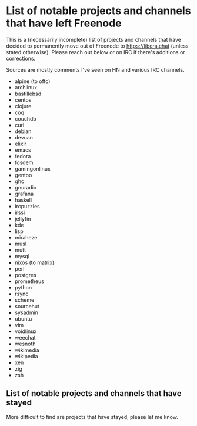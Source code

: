 # List of notable projects and channels that have left Freenode

This is a (necessarily incomplete) list of projects and channels that have decided to permanently move out of Freenode to https://libera.chat (unless stated otherwise). Please reach out below or on IRC if there's additions or corrections.

Sources are mostly comments I've seen on HN and various IRC channels.

- alpine (to oftc)
- archlinux
- bastillebsd
- centos
- clojure
- coq
- couchdb
- curl
- debian
- devuan
- elixir
- emacs
- fedora
- fosdem
- gamingonlinux
- gentoo
- ghc 
- gnuradio
- grafana
- haskell
- ircpuzzles
- irssi
- jellyfin
- kde
- lisp
- miraheze
- musl
- mutt
- mysql
- nixos (to matrix)
- perl
- postgres
- prometheus
- python
- rsync
- scheme
- sourcehut
- sysadmin
- ubuntu
- vim
- voidlinux
- weechat
- wesnoth
- wikimedia
- wikipedia
- xen
- zig
- zsh

## List of notable projects and channels that have stayed

More difficult to find are projects that have stayed, please let me know.